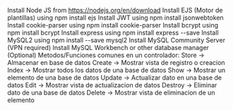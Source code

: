 Install Node JS from https://nodejs.org/en/download
Install EJS (Motor de plantillas) using npm install ejs
Install JWT using npm install jsonwebtoken
Install cookie-parser using npm install cookie-parser
Install bcrypt using npm install bcrypt
Install express using npm install express --save
Install MySQL2 using npm install --save mysql2
Install MySQL Community Server (VPN required)
Install MySQL Workbench or other database manager (Optional)
Metodos/Funciones comunes en un controlador:
    Store -> Almacenar en base de datos
    Create -> Mostrar vista de registro o creacion
    Index -> Mostrar todos los datos de una base de datos
    Show -> Mostrar un elemento de una base de datos
    Update -> Actualizar dato en una base de datos
    Edit -> Mostrar vista de actualizacion de datos
    Destroy -> Eliminar dato de una base de datos
    Delete -> Mostrar vista de eliminacion de un elemento